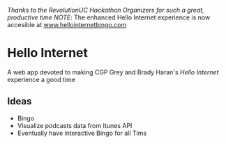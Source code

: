 *Thanks to the RevolutionUC Hackathon Organizers for such a great, productive time*
*NOTE*: The enhanced Hello Internet experience is now accesible at www.hellointernetbingo.com
# Hello Internet
A web app devoted to making CGP Grey and Brady Haran's *Hello Internet* experience a good time 
## Ideas
* Bingo
* Visualize podcasts data from Itunes API
* Eventually have interactive Bingo for all Tims

